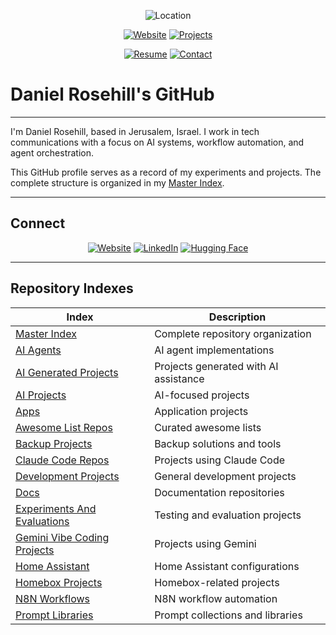 <div align="center">

 
![Location](https://img.shields.io/badge/Location-Jerusalem,%20Israel-green?style=flat-square&logo=google-maps)

[![Website](https://img.shields.io/badge/Website-danielrosehill.com-blue?style=flat-square&logo=firefox)](https://danielrosehill.com)
[![Projects](https://img.shields.io/badge/Projects-View%20Work-orange?style=flat-square&logo=github)](https://danielrosehill.com/projects)

[![Resume](https://img.shields.io/badge/Resume-View%20CV-red?style=flat-square&logo=adobeacrobatreader)](https://danielrosehill.com/resume/)
[![Contact](https://img.shields.io/badge/Contact-Book%20Meeting-brightgreen?style=flat-square&logo=calendar)](https://danielrosehill.com/book-meeting/)

</div>

# Daniel Rosehill's GitHub

---

I'm Daniel Rosehill, based in Jerusalem, Israel. I work in tech communications with a focus on AI systems, workflow automation, and agent orchestration.

This GitHub profile serves as a record of my experiments and projects. The complete structure is organized in my [Master Index](https://github.com/danielrosehill/Github-Master-Index).

---

## Connect

<div align="center">

[![Website](https://img.shields.io/badge/Website-danielrosehill.com-blue?style=for-the-badge&logo=firefox)](https://danielrosehill.com)
[![LinkedIn](https://img.shields.io/badge/LinkedIn-Connect-blue?style=for-the-badge&logo=linkedin)](https://www.linkedin.com/in/danielrosehill/)
[![Hugging Face](https://img.shields.io/badge/Hugging%20Face-Profile-yellow?style=for-the-badge&logo=huggingface)](https://huggingface.co/danielrosehill)

</div>

---

## Repository Indexes

| Index | Description |
|-------|-------------|
| [Master Index](https://github.com/danielrosehill/Github-Master-Index) | Complete repository organization |
| [AI Agents](https://github.com/danielrosehill/AI-Agents) | AI agent implementations |
| [AI Generated Projects](https://github.com/danielrosehill/AI-Generated-Projects-Index) | Projects generated with AI assistance |
| [AI Projects](https://github.com/danielrosehill/AI-Projects-Index) | AI-focused projects |
| [Apps](https://github.com/danielrosehill/Apps-Index) | Application projects |
| [Awesome List Repos](https://github.com/danielrosehill/Awesome-List-Repos-Index) | Curated awesome lists |
| [Backup Projects](https://github.com/danielrosehill/Backup-Projects-Index) | Backup solutions and tools |
| [Claude Code Repos](https://github.com/danielrosehill/Claude-Code-Repos-Index) | Projects using Claude Code |
| [Development Projects](https://github.com/danielrosehill/Development-Project-Index) | General development projects |
| [Docs](https://github.com/danielrosehill/My-Docs-Index) | Documentation repositories |
| [Experiments And Evaluations](https://github.com/danielrosehill/Experiments-And-Evaluations-Index) | Testing and evaluation projects |
| [Gemini Vibe Coding Projects](https://github.com/danielrosehill/Gemini-Vibe-Coding-Projects) | Projects using Gemini |
| [Home Assistant](https://github.com/danielrosehill/Home-Assistant-Index) | Home Assistant configurations |
| [Homebox Projects](https://github.com/danielrosehill/Homebox-Projects-Index) | Homebox-related projects |
| [N8N Workflows](https://github.com/danielrosehill/N8N-Workflows-Index) | N8N workflow automation |
| [Prompt Libraries](https://github.com/danielrosehill/My-Prompt-Libraries) | Prompt collections and libraries |

 
